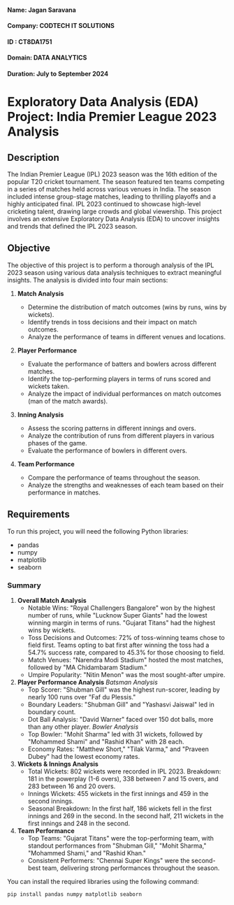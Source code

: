 #### Name: Jagan Saravana

#### Company: CODTECH IT SOLUTIONS

#### ID : CT8DA1751

#### Domain: DATA ANALYTICS

#### Duration: July to September 2024

# Exploratory Data Analysis (EDA) Project: India Premier League 2023 Analysis

## Description
The Indian Premier League (IPL) 2023 season was the 16th edition of the popular T20 cricket tournament. The season featured ten teams competing in a series of matches held across various venues in India. The season included intense group-stage matches, leading to thrilling playoffs and a highly anticipated final. IPL 2023 continued to showcase high-level cricketing talent, drawing large crowds and global viewership. This project involves an extensive Exploratory Data Analysis (EDA) to uncover insights and trends that defined the IPL 2023 season.

## Objective
The objective of this project is to perform a thorough analysis of the IPL 2023 season using various data analysis techniques to extract meaningful insights. The analysis is divided into four main sections:

1. **Match Analysis**
    - Determine the distribution of match outcomes (wins by runs, wins by wickets).
    - Identify trends in toss decisions and their impact on match outcomes.
    - Analyze the performance of teams in different venues and locations.

2. **Player Performance**
    - Evaluate the performance of batters and bowlers across different matches.
    - Identify the top-performing players in terms of runs scored and wickets taken.
    - Analyze the impact of individual performances on match outcomes (man of the match awards).

3. **Inning Analysis**
    - Assess the scoring patterns in different innings and overs.
    - Analyze the contribution of runs from different players in various phases of the game.
    - Evaluate the performance of bowlers in different overs.

4. **Team Performance**
    - Compare the performance of teams throughout the season.
    - Analyze the strengths and weaknesses of each team based on their performance in matches.

## Requirements
To run this project, you will need the following Python libraries:
- pandas
- numpy
- matplotlib
- seaborn

### Summary
1. **Overall Match Analysis**
    - Notable Wins: "Royal Challengers Bangalore" won by the highest number of runs, while "Lucknow Super Giants" had the lowest winning margin in terms of runs. "Gujarat Titans" had the highest wins by wickets.
    - Toss Decisions and Outcomes: 72% of toss-winning teams chose to field first. Teams opting to bat first after winning the toss had a 54.7% success rate, compared to 45.3% for those choosing to field.
    - Match Venues: "Narendra Modi Stadium" hosted the most matches, followed by "MA Chidambaram Stadium."
    - Umpire Popularity: "Nitin Menon" was the most sought-after umpire.
2. **Player Performance Analysis**
*Batsman Analysis*
   - Top Scorer: "Shubman Gill" was the highest run-scorer, leading by nearly 100 runs over "Faf du Plessis."
   - Boundary Leaders: "Shubman Gill" and "Yashasvi Jaiswal" led in boundary count.
   - Dot Ball Analysis: "David Warner" faced over 150 dot balls, more than any other player.
*Bowler Analysis*
   - Top Bowler: "Mohit Sharma" led with 31 wickets, followed by "Mohammed Shami" and "Rashid Khan" with 28 each.
   - Economy Rates: "Matthew Short," "Tilak Varma," and "Praveen Dubey" had the lowest economy rates.
3. **Wickets & Innings Analysis**
    - Total Wickets: 802 wickets were recorded in IPL 2023. Breakdown: 181 in the powerplay (1-6 overs), 338 between 7 and 15 overs, and 283 between 16 and 20 overs.
    - Innings Wickets: 455 wickets in the first innings and 459 in the second innings.
    - Seasonal Breakdown: In the first half, 186 wickets fell in the first innings and 269 in the second. In the second half, 211 wickets in the first innings and 248 in the second.
4. **Team Performance**
    - Top Teams: "Gujarat Titans" were the top-performing team, with standout performances from "Shubman Gill," "Mohit Sharma," "Mohammed Shami," and "Rashid Khan."
    - Consistent Performers: "Chennai Super Kings" were the second-best team, delivering strong performances throughout the season.

You can install the required libraries using the following command:
```bash
pip install pandas numpy matplotlib seaborn
